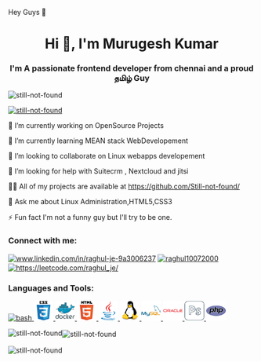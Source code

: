 Hey Guys 👋
<h1 align="center">Hi 👋, I'm Murugesh Kumar</h1>
<h3 align="center">I'm A passionate frontend developer from chennai and a proud தமிழ் Guy</h3>
<!--<img align="right" alt="coding" width="400" src="https://external-content.duckduckgo.com/iu/?u=https%3A%2F%2Ftse1.mm.bing.net%2Fth%3Fid%3DOIP.4fNBO_UDYEVxM0E5T2FyJQHaFj%26pid%3DApi&f=1&ipt=f2a1ed99d38d9102935a997f499344e48aeedab86731db71da5a090c97010aab&ipo=images"> -->

<p align="left"> <img src="https://komarev.com/ghpvc/?username=still-not-found&label=Profile%20views&color=0e75b6&style=flat" alt="still-not-found" /> </p>

<p align="left"> <a href="https://github.com/ryo-ma/github-profile-trophy"><img src="https://github-profile-trophy.vercel.app/?username=still-not-found&theme=juicyfresh" alt="still-not-found" /></a> </p>

🔭 I’m currently working on OpenSource Projects

🌱 I’m currently learning MEAN stack WebDevelopement

👯 I’m looking to collaborate on Linux webapps developement

🤝 I’m looking for help with Suitecrm , Nextcloud and jitsi

👨‍💻 All of my projects are available at https://github.com/Still-not-found/

💬 Ask me about Linux Administration,HTML5,CSS3

⚡ Fun fact I'm not a funny guy but I'll try to be one.

<h3 align="left">Connect with me:</h3>
<p align="left">
<a href="https://linkedin.com/in/www.linkedin.com/in/raghul-je-9a3006237" target="blank"><img align="center" src="https://raw.githubusercontent.com/rahuldkjain/github-profile-readme-generator/master/src/images/icons/Social/linked-in-alt.svg" alt="www.linkedin.com/in/raghul-je-9a3006237" height="30" width="40" /></a>
<a href="https://www.hackerrank.com/raghul10072000" target="blank"><img align="center" src="https://raw.githubusercontent.com/rahuldkjain/github-profile-readme-generator/master/src/images/icons/Social/hackerrank.svg" alt="raghul10072000" height="30" width="40" /></a>
<a href="https://www.leetcode.com/https://leetcode.com/raghul_je/" target="blank"><img align="center" src="https://raw.githubusercontent.com/rahuldkjain/github-profile-readme-generator/master/src/images/icons/Social/leet-code.svg" alt="https://leetcode.com/raghul_je/" height="30" width="40" /></a>

</p>

<h3 align="left">Languages and Tools:</h3>
<p align="left"> <a href="https://www.gnu.org/software/bash/" target="_blank" rel="noreferrer"> <img src="https://www.vectorlogo.zone/logos/gnu_bash/gnu_bash-icon.svg" alt="bash" width="40" height="40"/> </a> <a href="https://www.w3schools.com/css/" target="_blank" rel="noreferrer"> <img src="https://raw.githubusercontent.com/devicons/devicon/master/icons/css3/css3-original-wordmark.svg" alt="css3" width="40" height="40"/> </a> <a href="https://www.docker.com/" target="_blank" rel="noreferrer"> <img src="https://raw.githubusercontent.com/devicons/devicon/master/icons/docker/docker-original-wordmark.svg" alt="docker" width="40" height="40"/> </a> <a href="https://www.w3.org/html/" target="_blank" rel="noreferrer"> <img src="https://raw.githubusercontent.com/devicons/devicon/master/icons/html5/html5-original-wordmark.svg" alt="html5" width="40" height="40"/> </a> <a href="https://www.java.com" target="_blank" rel="noreferrer"> <img src="https://raw.githubusercontent.com/devicons/devicon/master/icons/java/java-original.svg" alt="java" width="40" height="40"/> </a> <a href="https://www.linux.org/" target="_blank" rel="noreferrer"> <img src="https://raw.githubusercontent.com/devicons/devicon/master/icons/linux/linux-original.svg" alt="linux" width="40" height="40"/> </a> <a href="https://www.mysql.com/" target="_blank" rel="noreferrer"> <img src="https://raw.githubusercontent.com/devicons/devicon/master/icons/mysql/mysql-original-wordmark.svg" alt="mysql" width="40" height="40"/> </a> <a href="https://www.oracle.com/" target="_blank" rel="noreferrer"> <img src="https://raw.githubusercontent.com/devicons/devicon/master/icons/oracle/oracle-original.svg" alt="oracle" width="40" height="40"/> </a> <a href="https://www.photoshop.com/en" target="_blank" rel="noreferrer"> <img src="https://raw.githubusercontent.com/devicons/devicon/master/icons/photoshop/photoshop-line.svg" alt="photoshop" width="40" height="40"/> </a> <a href="https://www.php.net" target="_blank" rel="noreferrer"> <img src="https://raw.githubusercontent.com/devicons/devicon/master/icons/php/php-original.svg" alt="php" width="40" height="40"/> </a> </p>

<p><img align="left" src="https://github-readme-stats.vercel.app/api/top-langs?username=still-not-found&show_icons=true&locale=en&layout=compact" alt="still-not-found" /></p>

<p> <img align="center" src="https://github-readme-stats.vercel.app/api?username=still-not-found&show_icons=true&locale=en" alt="still-not-found" /></p>

<p><img align="center" src="https://github-readme-streak-stats.herokuapp.com/?user=still-not-found&" alt="still-not-found" /></p>

<!--
**Muruku333/Muruku333** is a ✨ _special_ ✨ repository because its `README.md` (this file) appears on your GitHub profile.

Here are some ideas to get you started:

- 🔭 I’m currently working on ...
- 🌱 I’m currently learning ...
- 👯 I’m looking to collaborate on ...
- 🤔 I’m looking for help with ...
- 💬 Ask me about ...
- 📫 How to reach me: ...
- 😄 Pronouns: ...
- ⚡ Fun fact: ...
-->
